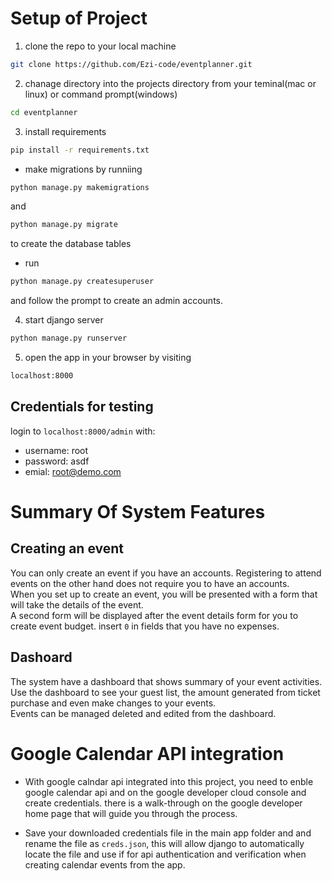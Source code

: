 # Setup of Project

1. clone the repo to your local machine

```bash
git clone https://github.com/Ezi-code/eventplanner.git
```

2. chanage directory into the projects directory from your teminal(mac or linux) or command prompt(windows)

```bash
cd eventplanner
```

3. install requirements

```bash
pip install -r requirements.txt
```

- make migrations by runniing

```bash
python manage.py makemigrations
```

and

```bash
python manage.py migrate
```

to create the database tables

- run

```bash
python manage.py createsuperuser
```

and follow the prompt to create an admin accounts.

4. start django server

```bash
python manage.py runserver
```

5. open the app in your browser by visiting

```bash
localhost:8000
```

## Credentials for testing

login to `localhost:8000/admin` with:

- username: root
- password: asdf
- emial: <root@demo.com>

# Summary Of System Features

## Creating an event

You can only create an event if you have an accounts. Registering to attend events on the other hand does not require you to have an accounts.\
When you set up to create an event, you will be presented with a form that will take the details of the event.\
A second form will be displayed after the event details form for you to create event budget.
insert `0` in fields that you have no expenses.

## Dashoard

The system have a dashboard that shows summary of your event activities.\
Use the dashboard to see your guest list, the amount generated from ticket purchase and even make changes to your events.\
Events can be managed deleted and edited from the dashboard.

# Google Calendar API integration

- With google calndar api integrated into this project, you need to enble google calendar api and on the google developer cloud console and create credentials. there is a walk-through on the google developer home page that will guide you through the process.

- Save your downloaded credentials file in the main app folder and and rename the file as `creds.json`, this will allow django to automatically locate the file and use if for api authentication and verification when creating calendar events from the app.
